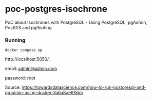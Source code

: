 # poc-postgres-isochrone
PoC about Isochrones with PostgreSQL - Using PostgreSQL, pgAdmin, PostGIS and pgRouting


### Running
```
docker compose up
```

http://localhost:5050/. 

email: admin@admin.com

password: root


Source: https://towardsdatascience.com/how-to-run-postgresql-and-pgadmin-using-docker-3a6a8ae918b5
